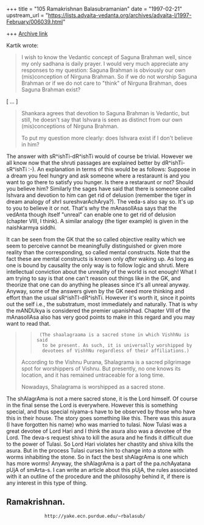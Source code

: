 +++
title = "105 Ramakrishnan Balasubramanian"
date = "1997-02-21"
upstream_url = "https://lists.advaita-vedanta.org/archives/advaita-l/1997-February/006039.html"

+++
[Archive link](https://lists.advaita-vedanta.org/archives/advaita-l/1997-February/006039.html)

Kartik wrote:

> I wish to know the Vedantic concept of Saguna Brahman well, since my only
> sadhana is daily prayer. I would very much appreciate any responses to my
> question: Saguna Brahman is obviously our own (mis)conception of
> Nirguna Brahman. So if we do not worship Saguna Brahman or if we do not care
> to "think" of Nirguna Brahman, does Saguna Brahman exist?

[ ... ]

> Shankara agrees that devotion to Saguna Brahman is Vedantic, but still,
> he doesn't say that Ishvara is seen as distinct from our own (mis)conceptions
> of Nirguna Brahman.
>
> To put my question more clearly: does Ishvara exist if I don't believe in him?

The answer with sR^ishTi-dR^ishTi would of course be trivial. However we all
know now that the shruti passages are explained better by dR^ishTi-sR^ishTi :-).
An explanation in terms of this would be as follows: Suppose in a dream you
feel hungry and ask someone where a restaraunt is and you want to go there to
satisfy you hunger. Is there a restaraunt or not? Should you believe him?
Similarly the sages have said that there is someone called Ishvara and
devotion to him can get rid of delusion (remember the tiger in dream analogy of
shrI sureshvarAchArya?). The veda-s also say so. It's up to you to believe it or
not. That's why the mAnasollAsa says that the vedAnta though itself "unreal"
can enable one to get rid of delusion (chapter VIII, I think). A similar analogy
(the tiger example) is given in the naishkarmya siddhi.

It can be seen from the GK that the so called objective reality which we seem
to perceive cannot be meaningfully distinguished or given more reality than
the corresponding, so called mental constructs. Note that the fact these
are mental constructs is known only _after_ waking up. As long as one is bound
by causality the only way is to follow logic and shruti. Mere intellectual
conviction about the unreality of the world is not enough! What I am trying to
say is that one can't reason out things like in the GK, and theorize that one
can do anything he pleases since it's all unreal anyway. Anyway, some of the
answers given by the GK need more thinking and effort than the usual
sR^ishTI-dR^ishTi. However it's worth it, since it points out the self i.e.,
the substratum, most immediately and naturally. That is why the mANDUkya is
considered the premier upanishhad. Chapter VIII of the mAnasollAsa also has very
good points to make in this regard and you may want to read that.

> >      (The shaalagraama is a sacred stone in which VishhNu is said
> >       to be present. As such, it is universally worshipped by
> >       devotees of VishhNu regardless of their affiliations.)
> >
>
> According to the Vishnu Purana, Shalagrama is a sacred pilgrimage spot
> for worshippers of Vishnu. But presently, no one knows its location, and
> it has remained untraceable for a long time.
>
> Nowadays, Shalagrama is worshipped as a sacred stone.

The shAlagrAma is not a mere sacred stone, it is the Lord himself. Of course in
the final sense the Lord is everywhere. However this is something special, and
thus special niyama-s have to be observed by those who have this in their
house. The story goes something like this. There was this asura (I have
forgotten his name) who was married to tulasi. Now Tulasi was a great devotee
of Lord Hari and I think the asura also was a devotee of the Lord. The deva-s
request shiva to kill the asura and he finds it difficult due to the power of
Tulasi. So Lord Hari violates her chastity and shiva kills the asura. But in
the process Tulasi curses him to change into a stone with worms inhabiting the
stone. So in fact the best shAlagrAma is one which has more worms! Anyway, the
shAlagrAma is a part of the pa.nchAyatana pUjA of smArta-s. I can write an
article about this pUjA, the rules associated with it an outline of the
procedure and the philosophy behind it, if there is any interest in this type
of thing.

Ramakrishnan.
--
                  http://yake.ecn.purdue.edu/~rbalasub/

